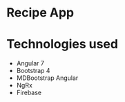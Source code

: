 # Recipe App



# Technologies used

* Angular 7
* Bootstrap 4
* MDBootstrap Angular
* NgRx
* Firebase


